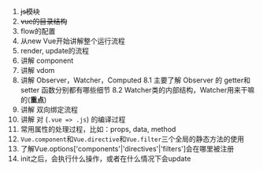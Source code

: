 1. ~~js模块~~
2. ~~vue的目录结构~~
3. flow的配置
4. 从new Vue开始讲解整个运行流程
5. render, update的流程
6. 讲解 component
7. 讲解 vdom
8. 讲解 Observer，Watcher，Computed
  8.1 主要了解 Observer 的 getter和setter 函数分别都有哪些细节
  8.2 Watcher类的内部结构，Watcher用来干嘛的(**重点**)
9. 讲解 双向绑定流程
10. 讲解 对 (`.vue => .js`) 的编译过程
11. 常用属性的处理过程，比如：props, data, method
12. `Vue.component`和`Vue.directive`和`Vue.filter`三个全局的静态方法的使用
13. 了解Vue.options['components'|'directives'|'filters']会在哪里被注册
14. init之后，会执行什么操作，或者在什么情况下会update
